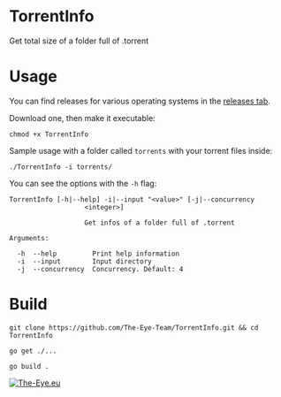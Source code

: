 # TorrentInfo
Get total size of a folder full of .torrent

# Usage

You can find releases for various operating systems in the [releases tab](https://github.com/The-Eye-Team/TorrentInfo/releases).

Download one, then make it executable:

```
chmod +x TorrentInfo
```

Sample usage with a folder called `torrents` with your torrent files inside:

```
./TorrentInfo -i torrents/
```

You can see the options with the `-h` flag:

```
TorrentInfo [-h|--help] -i|--input "<value>" [-j|--concurrency
                   <integer>]

                   Get infos of a folder full of .torrent

Arguments:

  -h  --help         Print help information
  -i  --input        Input directory
  -j  --concurrency  Concurrency. Default: 4
  ```
 
# Build

```
git clone https://github.com/The-Eye-Team/TorrentInfo.git && cd TorrentInfo
```

```
go get ./...
```

```
go build .
```

[![The-Eye.eu](https://the-eye.eu/public/.css/logo3_x300.png)](https://the-eye.eu)
